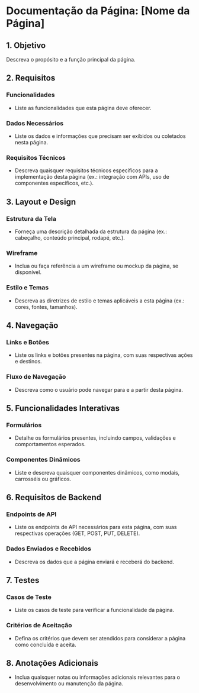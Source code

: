 # Documentação da Página: [Nome da Página]

## 1. Objetivo
Descreva o propósito e a função principal da página.

## 2. Requisitos
### Funcionalidades
- Liste as funcionalidades que esta página deve oferecer.

### Dados Necessários
- Liste os dados e informações que precisam ser exibidos ou coletados nesta página.

### Requisitos Técnicos
- Descreva quaisquer requisitos técnicos específicos para a implementação desta página (ex.: integração com APIs, uso de componentes específicos, etc.).

## 3. Layout e Design
### Estrutura da Tela
- Forneça uma descrição detalhada da estrutura da página (ex.: cabeçalho, conteúdo principal, rodapé, etc.).

### Wireframe
- Inclua ou faça referência a um wireframe ou mockup da página, se disponível.

### Estilo e Temas
- Descreva as diretrizes de estilo e temas aplicáveis a esta página (ex.: cores, fontes, tamanhos).

## 4. Navegação
### Links e Botões
- Liste os links e botões presentes na página, com suas respectivas ações e destinos.

### Fluxo de Navegação
- Descreva como o usuário pode navegar para e a partir desta página.

## 5. Funcionalidades Interativas
### Formulários
- Detalhe os formulários presentes, incluindo campos, validações e comportamentos esperados.

### Componentes Dinâmicos
- Liste e descreva quaisquer componentes dinâmicos, como modais, carrosséis ou gráficos.

## 6. Requisitos de Backend
### Endpoints de API
- Liste os endpoints de API necessários para esta página, com suas respectivas operações (GET, POST, PUT, DELETE).

### Dados Enviados e Recebidos
- Descreva os dados que a página enviará e receberá do backend.

## 7. Testes
### Casos de Teste
- Liste os casos de teste para verificar a funcionalidade da página.

### Critérios de Aceitação
- Defina os critérios que devem ser atendidos para considerar a página como concluída e aceita.

## 8. Anotações Adicionais
- Inclua quaisquer notas ou informações adicionais relevantes para o desenvolvimento ou manutenção da página.

